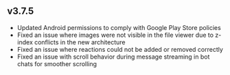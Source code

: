 ## v3.7.5

- Updated Android permissions to comply with Google Play Store policies
- Fixed an issue where images were not visible in the file viewer due to z-index conflicts in the new architecture
- Fixed an issue where reactions could not be added or removed correctly
- Fixed an issue with scroll behavior during message streaming in bot chats for smoother scrolling
